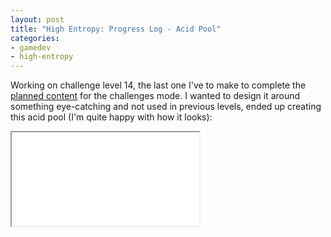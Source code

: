 ```yaml
---
layout: post
title: "High Entropy: Progress Log - Acid Pool"
categories:
- gamedev
- high-entropy
---
```


<p>Working on challenge level 14, the last one I've to make to complete the <a href="http://blog.binarynonsense.com/2019/05/10/high-entropy-progress-log/" target="_blank">planned content</a> for the challenges mode. I wanted to design it around something eye-catching and not used in previous levels, ended up creating this acid pool (I'm quite happy with how it looks):</p>
<div class="iframe-container">
<iframe allowfullscreen src="//www.youtube.com/embed/zo-2tx4Oflo"></iframe>
</div>
